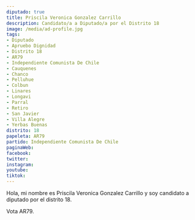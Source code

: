 ```yaml
---
diputado: true
title: Priscila Veronica Gonzalez Carrillo
description: Candidato/a a Diputado/a por el Distrito 18
image: /media/ad-profile.jpg
tags:
- Diputado
- Apruebo Dignidad
- Distrito 18
- AR79
- Independiente Comunista De Chile
- Cauquenes
- Chanco
- Pelluhue
- Colbun
- Linares
- Longavi
- Parral
- Retiro
- San Javier
- Villa Alegre
- Yerbas Buenas
distrito: 18
papeleta: AR79
partido: Independiente Comunista De Chile
paginaWeb:
facebook:
twitter:
instagram:
youtube:
tiktok:
---
```

Hola, mi nombre es Priscila Veronica Gonzalez Carrillo y soy candidato a diputado por el distrito 18.

Vota AR79.
